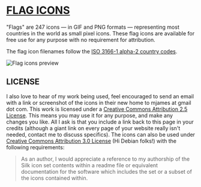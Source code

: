 # [FLAG ICONS](http://www.famfamfam.com/lab/icons/flags/)

"Flags" are 247 icons — in GIF and PNG formats — representing most countries in the world as small pixel icons. These flag icons are available for free use for any purpose with no requirement for attribution.

The flag icon filenames follow the [ISO 3166-1 alpha-2 country codes](http://en.wikipedia.org/wiki/ISO_3166-1_alpha-2).

![Flag icons preview](http://www.famfamfam.com/lab/icons/flags/flags_preview_large.png)

## LICENSE

I also love to hear of my work being used, feel encouraged to send an email with a link or screenshot of the icons in their new home to mjames at gmail dot com. This work is licensed under a [Creative Commons Attribution 2.5 License](http://creativecommons.org/licenses/by/2.5/). This means you may use it for any purpose, and make any changes you like. All I ask is that you include a link back to this page in your credits (although a giant link on every page of your website really isn't needed, contact me to discuss specifics).
The icons can also be used under [Creative Commons Attribution 3.0 License](http://creativecommons.org/licenses/by/3.0/) (Hi Debian folks!) with the following requirements:

> As an author, I would appreciate a reference to my authorship of the Silk icon set contents within a readme file or equivalent documentation for the software which includes the set or a subset of the icons contained within.
